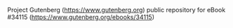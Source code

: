 Project Gutenberg (https://www.gutenberg.org) public repository for eBook #34115 (https://www.gutenberg.org/ebooks/34115)
